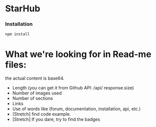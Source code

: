 # StarHub

### Installation
```js
npm install
```

# What we're looking for in Read-me files:

the actual content is base64.

  * Length (you can get it from Github API: /api/ response.size)
  * Number of images used
  * Number of sections
  * Links
  * Use of words like (forum, documentation, installation, api, etc.)
  * [Stretch] find code example.
  * [Stretch] If you dare, try to find the badges
